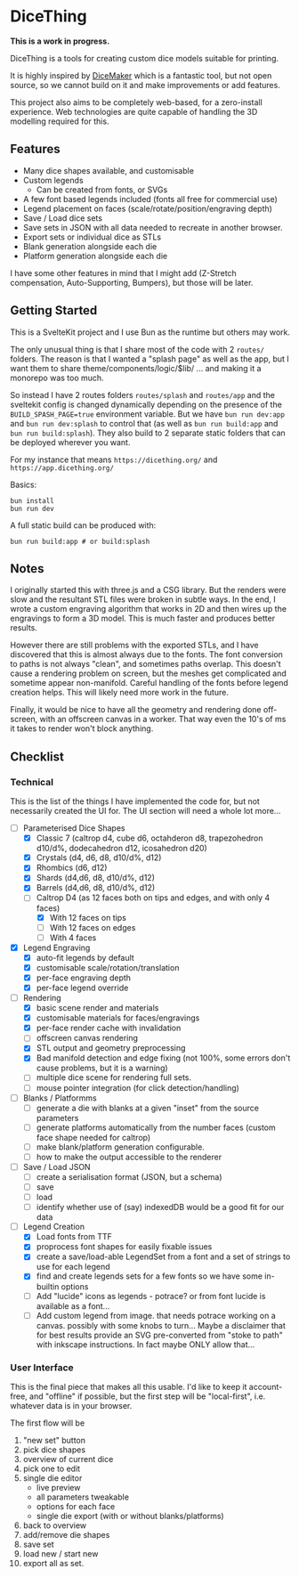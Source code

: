 # DiceThing

**This is a work in progress.**

DiceThing is a tools for creating custom dice models suitable for printing.

It is highly inspired by [DiceMaker](https://ankhe.itch.io/dicemaker) which is a fantastic tool, but not open source, so we cannot build on it and make improvements or add features.

This project also aims to be completely web-based, for a zero-install experience. Web technologies are quite capable of handling the 3D modelling required for this.

## Features

- Many dice shapes available, and customisable
- Custom legends
  - Can be created from fonts, or SVGs
- A few font based legends included (fonts all free for commercial use)
- Legend placement on faces (scale/rotate/position/engraving depth)
- Save / Load dice sets
- Save sets in JSON with all data needed to recreate in another browser.
- Export sets or individual dice as STLs
- Blank generation alongside each die
- Platform generation alongside each die

I have some other features in mind that I might add (Z-Stretch compensation, Auto-Supporting, Bumpers), but those will be later.

## Getting Started

This is a SvelteKit project and I use Bun as the runtime but others may work.

The only unusual thing is that I share most of the code with 2 `routes/` folders. The reason is that I wanted a "splash page" as well as the app, but I want them to share theme/components/logic/$lib/ ... and making it a monorepo was too much.

So instead I have 2 routes folders `routes/splash` and `routes/app` and the sveltekit config is changed dynamically depending on the presence of the `BUILD_SPASH_PAGE=true` environment variable. But we have `bun run dev:app` and `bun run dev:splash` to control that (as well as `bun run build:app` and `bun run build:splash`). They also build to 2 separate static folders that can be deployed wherever you want.

For my instance that means `https://dicething.org/` and `https://app.dicething.org/`

Basics:

```
bun install
bun run dev
```

A full static build can be produced with:

```
bun run build:app # or build:splash
```

## Notes

I originally started this with three.js and a CSG library. But the renders were slow and the resultant STL files were broken in subtle ways.
In the end, I wrote a custom engraving algorithm that works in 2D and then wires up the engravings to form a 3D model. This is much faster and produces better results.

However there are still problems with the exported STLs, and I have discovered that this is almost always due to the fonts. The font conversion to paths is not always "clean", and sometimes paths overlap. This doesn't cause a rendering problem on screen, but the meshes get complicated and sometime appear non-manifold. Careful handling of the fonts before legend creation helps. This will likely need more work in the future.

Finally, it would be nice to have all the geometry and rendering done off-screen, with an offscreen canvas in a worker. That way even the 10's of ms it takes to render won't block anything.

## Checklist

### Technical

This is the list of the things I have implemented the code for, but not necessarily created the UI for.
The UI section will need a whole lot more...

- [ ] Parameterised Dice Shapes
  - [x] Classic 7 (caltrop d4, cube d6, octahderon d8, trapezohedron d10/d%, dodecahedron d12, icosahedron d20)
  - [x] Crystals (d4, d6, d8, d10/d%, d12)
  - [x] Rhombics (d6, d12)
  - [x] Shards (d4,d6, d8, d10/d%, d12)
  - [x] Barrels (d4,d6, d8, d10/d%, d12)
  - [ ] Caltrop D4 (as 12 faces both on tips and edges, and with only 4 faces)
    - [x] With 12 faces on tips
    - [ ] With 12 faces on edges
    - [ ] With 4 faces
- [x] Legend Engraving
  - [x] auto-fit legends by default
  - [x] customisable scale/rotation/translation
  - [x] per-face engraving depth
  - [x] per-face legend override
- [ ] Rendering
  - [x] basic scene render and materials
  - [x] customisable materials for faces/engravings
  - [x] per-face render cache with invalidation
  - [ ] offscreen canvas rendering
  - [x] STL output and geometry preprocessing
  - [x] Bad manifold detection and edge fixing (not 100%, some errors don't cause problems, but it is a warning)
  - [ ] multiple dice scene for rendering full sets.
  - [ ] mouse pointer integration (for click detection/handling)
- [ ] Blanks / Platformms
  - [ ] generate a die with blanks at a given "inset" from the source parameters
  - [ ] generate platforms automatically from the number faces (custom face shape needed for caltrop)
  - [ ] make blank/platform generation configurable.
  - [ ] how to make the output accessible to the renderer
- [ ] Save / Load JSON
  - [ ] create a serialisation format (JSON, but a schema)
  - [ ] save
  - [ ] load
  - [ ] identify whether use of (say) indexedDB would be a good fit for our data
- [ ] Legend Creation
  - [x] Load fonts from TTF
  - [x] proprocess font shapes for easily fixable issues
  - [x] create a save/load-able LegendSet from a font and a set of strings to use for each legend
  - [x] find and create legends sets for a few fonts so we have some in-builtin options
  - [ ] Add "lucide" icons as legends - potrace? or from font lucide is available as a font...
  - [ ] Add custom legend from image. that needs potrace working on a canvas. possibly with some knobs to turn...
        Maybe a disclaimer that for best results provide an SVG pre-converted from "stoke to path" with inkscape instructions.
        In fact maybe ONLY allow that...

### User Interface

This is the final piece that makes all this usable.
I'd like to keep it account-free, and "offline" if possible, but the first step will be "local-first", i.e. whatever data is in your browser.

The first flow will be

1. "new set" button
2. pick dice shapes
3. overview of current dice
4. pick one to edit
5. single die editor
   - live preview
   - all parameters tweakable
   - options for each face
   - single die export (with or without blanks/platforms)
6. back to overview
7. add/remove die shapes
8. save set
9. load new / start new
10. export all as set.
